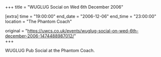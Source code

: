 +++
title = "WUGLUG Social on Wed 6th December 2006"

[extra]
time = "19:00:00"
end_date = "2006-12-06"
end_time = "23:00:00"
location = "The Phantom Coach"

original = "https://uwcs.co.uk/events/wuglug-social-on-wed-6th-december-2006-1474488987012/"    
+++

WUGLUG Pub Social at the Phantom Coach.

